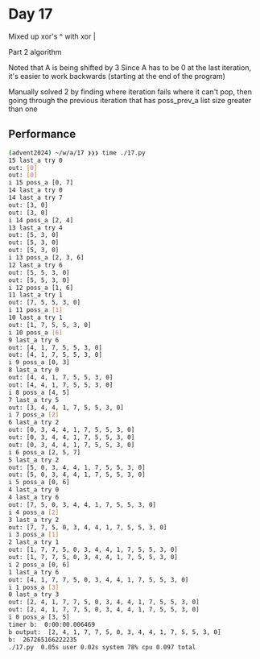 # Day 17

Mixed up xor's ^ with xor |

Part 2 algorithm

Noted that A is being shifted by 3
Since A has to be 0 at the last iteration, it's easier to work backwards (starting at the end of the program)

Manually solved 2 by finding where iteration fails where it can't pop, then going through the previous iteration that has poss_prev_a list size greater than one

## Performance
```bash
(advent2024) ~/w/a/17 ❯❯❯ time ./17.py                                                                                                                                                                                                         ⏎ main ✚ ✱ ◼
15 last_a try 0
out: [0]
out: [0]
i 15 poss_a [0, 7]
14 last_a try 0
14 last_a try 7
out: [3, 0]
out: [3, 0]
i 14 poss_a [2, 4]
13 last_a try 4
out: [5, 3, 0]
out: [5, 3, 0]
out: [5, 3, 0]
i 13 poss_a [2, 3, 6]
12 last_a try 6
out: [5, 5, 3, 0]
out: [5, 5, 3, 0]
i 12 poss_a [1, 6]
11 last_a try 1
out: [7, 5, 5, 3, 0]
i 11 poss_a [1]
10 last_a try 1
out: [1, 7, 5, 5, 3, 0]
i 10 poss_a [6]
9 last_a try 6
out: [4, 1, 7, 5, 5, 3, 0]
out: [4, 1, 7, 5, 5, 3, 0]
i 9 poss_a [0, 3]
8 last_a try 0
out: [4, 4, 1, 7, 5, 5, 3, 0]
out: [4, 4, 1, 7, 5, 5, 3, 0]
i 8 poss_a [4, 5]
7 last_a try 5
out: [3, 4, 4, 1, 7, 5, 5, 3, 0]
i 7 poss_a [2]
6 last_a try 2
out: [0, 3, 4, 4, 1, 7, 5, 5, 3, 0]
out: [0, 3, 4, 4, 1, 7, 5, 5, 3, 0]
out: [0, 3, 4, 4, 1, 7, 5, 5, 3, 0]
i 6 poss_a [2, 5, 7]
5 last_a try 2
out: [5, 0, 3, 4, 4, 1, 7, 5, 5, 3, 0]
out: [5, 0, 3, 4, 4, 1, 7, 5, 5, 3, 0]
i 5 poss_a [0, 6]
4 last_a try 0
4 last_a try 6
out: [7, 5, 0, 3, 4, 4, 1, 7, 5, 5, 3, 0]
i 4 poss_a [2]
3 last_a try 2
out: [7, 7, 5, 0, 3, 4, 4, 1, 7, 5, 5, 3, 0]
i 3 poss_a [1]
2 last_a try 1
out: [1, 7, 7, 5, 0, 3, 4, 4, 1, 7, 5, 5, 3, 0]
out: [1, 7, 7, 5, 0, 3, 4, 4, 1, 7, 5, 5, 3, 0]
i 2 poss_a [0, 6]
1 last_a try 6
out: [4, 1, 7, 7, 5, 0, 3, 4, 4, 1, 7, 5, 5, 3, 0]
i 1 poss_a [3]
0 last_a try 3
out: [2, 4, 1, 7, 7, 5, 0, 3, 4, 4, 1, 7, 5, 5, 3, 0]
out: [2, 4, 1, 7, 7, 5, 0, 3, 4, 4, 1, 7, 5, 5, 3, 0]
i 0 poss_a [3, 5]
timer b:  0:00:00.006469
b output:  [2, 4, 1, 7, 7, 5, 0, 3, 4, 4, 1, 7, 5, 5, 3, 0]
b:  267265166222235
./17.py  0.05s user 0.02s system 78% cpu 0.097 total

```